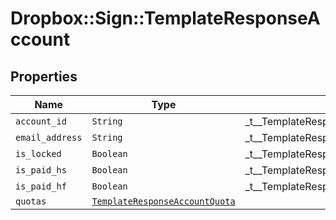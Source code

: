 # Dropbox::Sign::TemplateResponseAccount



## Properties

| Name | Type | Description | Notes |
| ---- | ---- | ----------- | ----- |
| `account_id` | ```String``` |  _t__TemplateResponseAccount::ACCOUNT_ID  |  |
| `email_address` | ```String``` |  _t__TemplateResponseAccount::EMAIL_ADDRESS  |  |
| `is_locked` | ```Boolean``` |  _t__TemplateResponseAccount::IS_LOCKED  |  |
| `is_paid_hs` | ```Boolean``` |  _t__TemplateResponseAccount::IS_PAID_HS  |  |
| `is_paid_hf` | ```Boolean``` |  _t__TemplateResponseAccount::IS_PAID_HF  |  |
| `quotas` | [```TemplateResponseAccountQuota```](TemplateResponseAccountQuota.md) |    |  |

